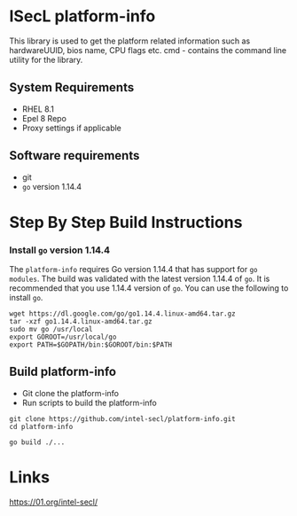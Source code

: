 # ISecL platform-info

This library is used to get the platform related information such as hardwareUUID, bios name, CPU flags etc.
cmd - contains the command line utility for the library.

## System Requirements
- RHEL 8.1
- Epel 8 Repo
- Proxy settings if applicable

## Software requirements
- git
- `go` version 1.14.4

# Step By Step Build Instructions

### Install `go` version 1.14.4
The `platform-info` requires Go version 1.14.4 that has support for `go modules`. The build was validated with the latest version 1.14.4 of `go`. It is recommended that you use 1.14.4 version of `go`. You can use the following to install `go`.
```shell
wget https://dl.google.com/go/go1.14.4.linux-amd64.tar.gz
tar -xzf go1.14.4.linux-amd64.tar.gz
sudo mv go /usr/local
export GOROOT=/usr/local/go
export PATH=$GOPATH/bin:$GOROOT/bin:$PATH
```

## Build platform-info

- Git clone the platform-info
- Run scripts to build the platform-info

```shell
git clone https://github.com/intel-secl/platform-info.git
cd platform-info
```
```shell
go build ./...
```

# Links
https://01.org/intel-secl/
